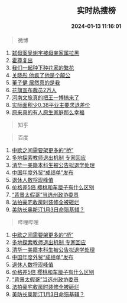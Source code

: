 <div align="center"><h2>实时热搜榜</h2><h4>2024-01-13 11:16:01</h4></div>

> 微博  

1. [弑母案吴谢宇被母亲家属拉黑](https://s.weibo.com/weibo?q=%23%E5%BC%91%E6%AF%8D%E6%A1%88%E5%90%B4%E8%B0%A2%E5%AE%87%E8%A2%AB%E6%AF%8D%E4%BA%B2%E5%AE%B6%E5%B1%9E%E6%8B%89%E9%BB%91%23&t=31&band_rank=1&Refer=top)<br />
2. [霍尊复出](https://s.weibo.com/weibo?q=%E9%9C%8D%E5%B0%8A%E5%A4%8D%E5%87%BA&t=31&band_rank=2&Refer=top)<br />
3. [我们一起种下种花家的繁花](https://s.weibo.com/weibo?q=%23%E6%88%91%E4%BB%AC%E4%B8%80%E8%B5%B7%E7%A7%8D%E4%B8%8B%E7%A7%8D%E8%8A%B1%E5%AE%B6%E7%9A%84%E7%B9%81%E8%8A%B1%23&t=31&band_rank=3&Refer=top)<br />
4. [关晓彤 他疯了他是个颠公](https://s.weibo.com/weibo?q=%E5%85%B3%E6%99%93%E5%BD%A4%20%E4%BB%96%E7%96%AF%E4%BA%86%E4%BB%96%E6%98%AF%E4%B8%AA%E9%A2%A0%E5%85%AC&t=31&band_rank=4&Refer=top)<br />
5. [董子健 居然真的是我](https://s.weibo.com/weibo?q=%E8%91%A3%E5%AD%90%E5%81%A5%20%E5%B1%85%E7%84%B6%E7%9C%9F%E7%9A%84%E6%98%AF%E6%88%91&t=31&band_rank=5&Refer=top)<br />
6. [花旗宣布裁员2万人](https://s.weibo.com/weibo?q=%23%E8%8A%B1%E6%97%97%E5%AE%A3%E5%B8%83%E8%A3%81%E5%91%982%E4%B8%87%E4%BA%BA%23&t=31&band_rank=6&Refer=top)<br />
7. [河南文旅真的把王一博搞来了](https://s.weibo.com/weibo?q=%23%E6%B2%B3%E5%8D%97%E6%96%87%E6%97%85%E7%9C%9F%E7%9A%84%E6%8A%8A%E7%8E%8B%E4%B8%80%E5%8D%9A%E6%90%9E%E6%9D%A5%E4%BA%86%23&t=31&band_rank=7&Refer=top)<br />
8. [实际面积少0.38平业主要求退差价](https://s.weibo.com/weibo?q=%23%E5%AE%9E%E9%99%85%E9%9D%A2%E7%A7%AF%E5%B0%910.38%E5%B9%B3%E4%B8%9A%E4%B8%BB%E8%A6%81%E6%B1%82%E9%80%80%E5%B7%AE%E4%BB%B7%23&t=31&band_rank=8&Refer=top)<br />
9. [原来真的有人原生家庭那么幸福](https://s.weibo.com/weibo?q=%E5%8E%9F%E6%9D%A5%E7%9C%9F%E7%9A%84%E6%9C%89%E4%BA%BA%E5%8E%9F%E7%94%9F%E5%AE%B6%E5%BA%AD%E9%82%A3%E4%B9%88%E5%B9%B8%E7%A6%8F&t=31&band_rank=9&Refer=top)<br />

> 知乎  


> 百度  

1. [中欧之间需要架更多的“桥”](https://www.baidu.com/s?wd=%E4%B8%AD%E6%AC%A7%E4%B9%8B%E9%97%B4%E9%9C%80%E8%A6%81%E6%9E%B6%E6%9B%B4%E5%A4%9A%E7%9A%84%E2%80%9C%E6%A1%A5%E2%80%9D&sa=fyb_news&rsv_dl=fyb_news)<br />
2. [多地探索教师退出机制 专家回应](https://www.baidu.com/s?wd=%E5%A4%9A%E5%9C%B0%E6%8E%A2%E7%B4%A2%E6%95%99%E5%B8%88%E9%80%80%E5%87%BA%E6%9C%BA%E5%88%B6+%E4%B8%93%E5%AE%B6%E5%9B%9E%E5%BA%94&sa=fyb_news&rsv_dl=fyb_news)<br />
3. [清华一美籍本科生被公告拟退学处理](https://www.baidu.com/s?wd=%E6%B8%85%E5%8D%8E%E4%B8%80%E7%BE%8E%E7%B1%8D%E6%9C%AC%E7%A7%91%E7%94%9F%E8%A2%AB%E5%85%AC%E5%91%8A%E6%8B%9F%E9%80%80%E5%AD%A6%E5%A4%84%E7%90%86&sa=fyb_news&rsv_dl=fyb_news)<br />
4. [中国年度外贸“成绩单”发布](https://www.baidu.com/s?wd=%E4%B8%AD%E5%9B%BD%E5%B9%B4%E5%BA%A6%E5%A4%96%E8%B4%B8%E2%80%9C%E6%88%90%E7%BB%A9%E5%8D%95%E2%80%9D%E5%8F%91%E5%B8%83&sa=fyb_news&rsv_dl=fyb_news)<br />
5. [退休人数将现峰值](https://www.baidu.com/s?wd=%E9%80%80%E4%BC%91%E4%BA%BA%E6%95%B0%E5%B0%86%E7%8E%B0%E5%B3%B0%E5%80%BC&sa=fyb_news&rsv_dl=fyb_news)<br />
6. [价格差5倍 樱桃和车厘子有什么区别](https://www.baidu.com/s?wd=%E4%BB%B7%E6%A0%BC%E5%B7%AE5%E5%80%8D+%E6%A8%B1%E6%A1%83%E5%92%8C%E8%BD%A6%E5%8E%98%E5%AD%90%E6%9C%89%E4%BB%80%E4%B9%88%E5%8C%BA%E5%88%AB&sa=fyb_news&rsv_dl=fyb_news)<br />
7. [“背景太假哥”当选州政协委员](https://www.baidu.com/s?wd=%E2%80%9C%E8%83%8C%E6%99%AF%E5%A4%AA%E5%81%87%E5%93%A5%E2%80%9D%E5%BD%93%E9%80%89%E5%B7%9E%E6%94%BF%E5%8D%8F%E5%A7%94%E5%91%98&sa=fyb_news&rsv_dl=fyb_news)<br />
8. [法拍豪宅收房时装修全被砸烂](https://www.baidu.com/s?wd=%E6%B3%95%E6%8B%8D%E8%B1%AA%E5%AE%85%E6%94%B6%E6%88%BF%E6%97%B6%E8%A3%85%E4%BF%AE%E5%85%A8%E8%A2%AB%E7%A0%B8%E7%83%82&sa=fyb_news&rsv_dl=fyb_news)<br />
9. [美防长奥斯汀1月3日命殒基辅？](https://www.baidu.com/s?wd=%E7%BE%8E%E9%98%B2%E9%95%BF%E5%A5%A5%E6%96%AF%E6%B1%801%E6%9C%883%E6%97%A5%E5%91%BD%E6%AE%92%E5%9F%BA%E8%BE%85%EF%BC%9F&sa=fyb_news&rsv_dl=fyb_news)<br />

> 哔哩哔哩  

1. [中欧之间需要架更多的“桥”](https://www.baidu.com/s?wd=%E4%B8%AD%E6%AC%A7%E4%B9%8B%E9%97%B4%E9%9C%80%E8%A6%81%E6%9E%B6%E6%9B%B4%E5%A4%9A%E7%9A%84%E2%80%9C%E6%A1%A5%E2%80%9D&sa=fyb_news&rsv_dl=fyb_news)<br />
2. [多地探索教师退出机制 专家回应](https://www.baidu.com/s?wd=%E5%A4%9A%E5%9C%B0%E6%8E%A2%E7%B4%A2%E6%95%99%E5%B8%88%E9%80%80%E5%87%BA%E6%9C%BA%E5%88%B6+%E4%B8%93%E5%AE%B6%E5%9B%9E%E5%BA%94&sa=fyb_news&rsv_dl=fyb_news)<br />
3. [清华一美籍本科生被公告拟退学处理](https://www.baidu.com/s?wd=%E6%B8%85%E5%8D%8E%E4%B8%80%E7%BE%8E%E7%B1%8D%E6%9C%AC%E7%A7%91%E7%94%9F%E8%A2%AB%E5%85%AC%E5%91%8A%E6%8B%9F%E9%80%80%E5%AD%A6%E5%A4%84%E7%90%86&sa=fyb_news&rsv_dl=fyb_news)<br />
4. [中国年度外贸“成绩单”发布](https://www.baidu.com/s?wd=%E4%B8%AD%E5%9B%BD%E5%B9%B4%E5%BA%A6%E5%A4%96%E8%B4%B8%E2%80%9C%E6%88%90%E7%BB%A9%E5%8D%95%E2%80%9D%E5%8F%91%E5%B8%83&sa=fyb_news&rsv_dl=fyb_news)<br />
5. [退休人数将现峰值](https://www.baidu.com/s?wd=%E9%80%80%E4%BC%91%E4%BA%BA%E6%95%B0%E5%B0%86%E7%8E%B0%E5%B3%B0%E5%80%BC&sa=fyb_news&rsv_dl=fyb_news)<br />
6. [价格差5倍 樱桃和车厘子有什么区别](https://www.baidu.com/s?wd=%E4%BB%B7%E6%A0%BC%E5%B7%AE5%E5%80%8D+%E6%A8%B1%E6%A1%83%E5%92%8C%E8%BD%A6%E5%8E%98%E5%AD%90%E6%9C%89%E4%BB%80%E4%B9%88%E5%8C%BA%E5%88%AB&sa=fyb_news&rsv_dl=fyb_news)<br />
7. [“背景太假哥”当选州政协委员](https://www.baidu.com/s?wd=%E2%80%9C%E8%83%8C%E6%99%AF%E5%A4%AA%E5%81%87%E5%93%A5%E2%80%9D%E5%BD%93%E9%80%89%E5%B7%9E%E6%94%BF%E5%8D%8F%E5%A7%94%E5%91%98&sa=fyb_news&rsv_dl=fyb_news)<br />
8. [法拍豪宅收房时装修全被砸烂](https://www.baidu.com/s?wd=%E6%B3%95%E6%8B%8D%E8%B1%AA%E5%AE%85%E6%94%B6%E6%88%BF%E6%97%B6%E8%A3%85%E4%BF%AE%E5%85%A8%E8%A2%AB%E7%A0%B8%E7%83%82&sa=fyb_news&rsv_dl=fyb_news)<br />
9. [美防长奥斯汀1月3日命殒基辅？](https://www.baidu.com/s?wd=%E7%BE%8E%E9%98%B2%E9%95%BF%E5%A5%A5%E6%96%AF%E6%B1%801%E6%9C%883%E6%97%A5%E5%91%BD%E6%AE%92%E5%9F%BA%E8%BE%85%EF%BC%9F&sa=fyb_news&rsv_dl=fyb_news)<br />
